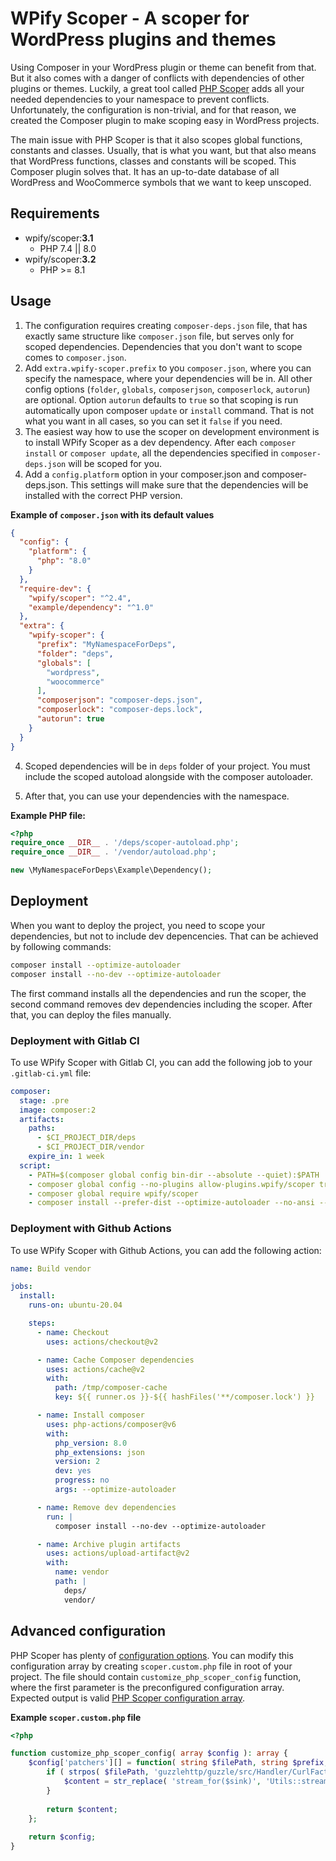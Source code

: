 # WPify Scoper - A scoper for WordPress plugins and themes

Using Composer in your WordPress plugin or theme can benefit from that. But it also comes with a danger of conflicts
with dependencies of other plugins or themes. Luckily, a great tool
called [PHP Scoper](https://github.com/humbug/php-scoper) adds all your needed dependencies to your namespace to prevent
conflicts. Unfortunately, the configuration is non-trivial, and for that reason, we created the Composer plugin to make
scoping easy in WordPress projects.

The main issue with PHP Scoper is that it also scopes global functions, constants and classes. Usually, that is what you
want, but that also means that WordPress functions, classes and constants will be scoped. This Composer plugin solves
that. It has an up-to-date database of all WordPress and WooCommerce symbols that we want to keep unscoped.

## Requirements

* wpify/scoper:**3.1**
  * PHP 7.4 || 8.0
* wpify/scoper:**3.2**
  * PHP >= 8.1

## Usage

1. The configuration requires creating `composer-deps.json` file, that has exactly same structure like `composer.json`
   file, but serves only for scoped dependencies. Dependencies that you don't want to scope comes to `composer.json`.
2. Add `extra.wpify-scoper.prefix` to you `composer.json`, where you can specify the namespace, where your dependencies
   will be in. All other config options (`folder`, `globals`, `composerjson`, `composerlock`, `autorun`) are optional.
   Option `autorun` defaults to `true` so that scoping is run automatically upon composer `update` or `install` command.
   That is not what you want in all cases, so you can set it `false` if you need. 
3. The easiest way how to use the scoper on development environment is to install WPify Scoper as a dev dependency.
   After each `composer install` or `composer update`, all the dependencies specified in `composer-deps.json` will be
   scoped for you.
4. Add a `config.platform` option in your composer.json and composer-deps.json. This settings will make sure that the
   dependencies will be installed with the correct PHP version.

**Example of `composer.json` with its default values**

```json
{
  "config": {
    "platform": {
      "php": "8.0"
    }
  },
  "require-dev": {
    "wpify/scoper": "^2.4",
    "example/dependency": "^1.0"
  },
  "extra": {
    "wpify-scoper": {
      "prefix": "MyNamespaceForDeps",
      "folder": "deps",
      "globals": [
        "wordpress",
        "woocommerce"
      ],
      "composerjson": "composer-deps.json",
      "composerlock": "composer-deps.lock",
      "autorun": true
    }
  }
}
```

4. Scoped dependencies will be in `deps` folder of your project. You must include the scoped autoload alongside with the
   composer autoloader.

5. After that, you can use your dependencies with the namespace.

**Example PHP file:**

```php
<?php
require_once __DIR__ . '/deps/scoper-autoload.php';
require_once __DIR__ . '/vendor/autoload.php';

new \MyNamespaceForDeps\Example\Dependency();
```

## Deployment

When you want to deploy the project, you need to scope your dependencies, but not to include dev depencencies. That can
be achieved by following commands:

```bash
composer install --optimize-autoloader
composer install --no-dev --optimize-autoloader
```

The first command installs all the dependencies and run the scoper, the second command removes dev dependencies
including the scoper. After that, you can deploy the files manually.

### Deployment with Gitlab CI

To use WPify Scoper with Gitlab CI, you can add the following job to your `.gitlab-ci.yml` file:

```yaml
composer:
  stage: .pre
  image: composer:2
  artifacts:
    paths:
      - $CI_PROJECT_DIR/deps
      - $CI_PROJECT_DIR/vendor
    expire_in: 1 week
  script:
    - PATH=$(composer global config bin-dir --absolute --quiet):$PATH
    - composer global config --no-plugins allow-plugins.wpify/scoper true
    - composer global require wpify/scoper
    - composer install --prefer-dist --optimize-autoloader --no-ansi --no-interaction --no-dev
```

### Deployment with Github Actions

To use WPify Scoper with Github Actions, you can add the following action:

```yaml
name: Build vendor

jobs:
  install:
    runs-on: ubuntu-20.04

    steps:
      - name: Checkout
        uses: actions/checkout@v2

      - name: Cache Composer dependencies
        uses: actions/cache@v2
        with:
          path: /tmp/composer-cache
          key: ${{ runner.os }}-${{ hashFiles('**/composer.lock') }}

      - name: Install composer
        uses: php-actions/composer@v6
        with:
          php_version: 8.0
          php_extensions: json
          version: 2
          dev: yes
          progress: no
          args: --optimize-autoloader

      - name: Remove dev dependencies
        run: |
          composer install --no-dev --optimize-autoloader

      - name: Archive plugin artifacts
        uses: actions/upload-artifact@v2
        with:
          name: vendor
          path: |
            deps/
            vendor/
```

## Advanced configuration

PHP Scoper has plenty
of [configuration options](https://github.com/humbug/php-scoper/blob/master/docs/configuration.md#configuration). You
can modify this configuration array by creating `scoper.custom.php` file in root of your project. The file should
contain `customize_php_scoper_config` function, where the first parameter is the preconfigured configuration array. Expected output is
valid [PHP Scoper configuration array](https://github.com/humbug/php-scoper/blob/master/docs/configuration.md#configuration).

**Example `scoper.custom.php` file**

```php
<?php

function customize_php_scoper_config( array $config ): array {
    $config['patchers'][] = function( string $filePath, string $prefix, string $content ): string {
        if ( strpos( $filePath, 'guzzlehttp/guzzle/src/Handler/CurlFactory.php' ) !== false ) {
            $content = str_replace( 'stream_for($sink)', 'Utils::streamFor()', $content );
        }
        
        return $content;
    };
    
    return $config;
}
```
